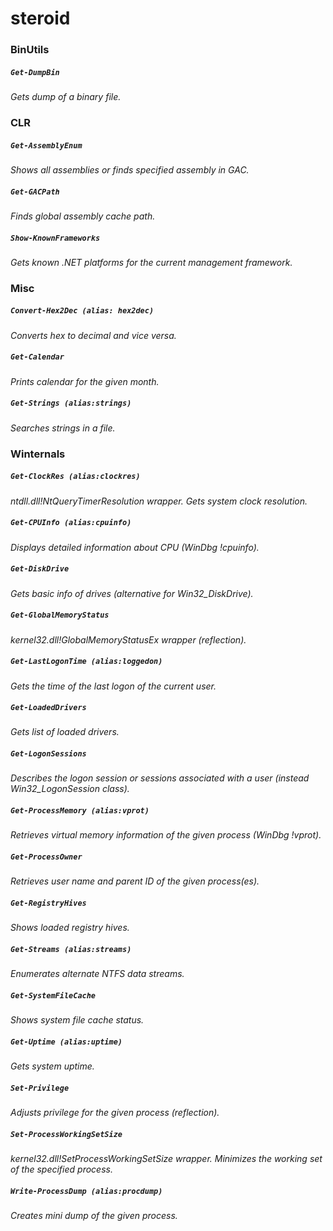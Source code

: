 # steroid

### BinUtils
##### `Get-DumpBin`
*Gets dump of a binary file.*

### CLR
##### `Get-AssemblyEnum`
*Shows all assemblies or finds specified assembly in GAC.*
##### `Get-GACPath`
*Finds global assembly cache path.*
##### `Show-KnownFrameworks`
*Gets known .NET platforms for the current management framework.*

### Misc
##### `Convert-Hex2Dec (alias: hex2dec)`
*Converts hex to decimal and vice versa.*
##### `Get-Calendar`
*Prints calendar for the given month.*
##### `Get-Strings (alias:strings)`
*Searches strings in a file.*

### Winternals
##### `Get-ClockRes (alias:clockres)`
*ntdll.dll!NtQueryTimerResolution wrapper. Gets system clock resolution.*
##### `Get-CPUInfo (alias:cpuinfo)`
*Displays detailed information about CPU (WinDbg !cpuinfo).*
##### `Get-DiskDrive`
*Gets basic info of drives (alternative for Win32_DiskDrive).*
##### `Get-GlobalMemoryStatus`
*kernel32.dll!GlobalMemoryStatusEx wrapper (reflection).*
##### `Get-LastLogonTime (alias:loggedon)`
*Gets the time of the last logon of the current user.*
##### `Get-LoadedDrivers`
*Gets list of loaded drivers.*
##### `Get-LogonSessions`
*Describes the logon session or sessions associated with a user (instead Win32_LogonSession class).*
##### `Get-ProcessMemory (alias:vprot)`
*Retrieves virtual memory information of the given process (WinDbg !vprot).*
##### `Get-ProcessOwner`
*Retrieves user name and parent ID of the given process(es).*
##### `Get-RegistryHives`
*Shows loaded registry hives.*
##### `Get-Streams (alias:streams)`
*Enumerates alternate NTFS data streams.*
##### `Get-SystemFileCache`
*Shows system file cache status.*
##### `Get-Uptime (alias:uptime)`
*Gets system uptime.*
##### `Set-Privilege`
*Adjusts privilege for the given process (reflection).*
##### `Set-ProcessWorkingSetSize`
*kernel32.dll!SetProcessWorkingSetSize wrapper. Minimizes the working set of the specified process.*
##### `Write-ProcessDump (alias:procdump)`
*Creates mini dump of the given process.*
